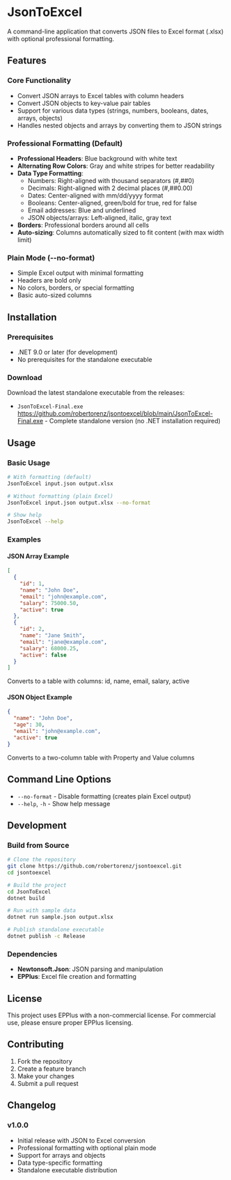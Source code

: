 # JsonToExcel

A command-line application that converts JSON files to Excel format (.xlsx) with optional professional formatting.

## Features

### Core Functionality
- Convert JSON arrays to Excel tables with column headers
- Convert JSON objects to key-value pair tables
- Support for various data types (strings, numbers, booleans, dates, arrays, objects)
- Handles nested objects and arrays by converting them to JSON strings

### Professional Formatting (Default)
- **Professional Headers**: Blue background with white text
- **Alternating Row Colors**: Gray and white stripes for better readability
- **Data Type Formatting**:
  - Numbers: Right-aligned with thousand separators (#,##0)
  - Decimals: Right-aligned with 2 decimal places (#,##0.00)
  - Dates: Center-aligned with mm/dd/yyyy format
  - Booleans: Center-aligned, green/bold for true, red for false
  - Email addresses: Blue and underlined
  - JSON objects/arrays: Left-aligned, italic, gray text
- **Borders**: Professional borders around all cells
- **Auto-sizing**: Columns automatically sized to fit content (with max width limit)

### Plain Mode (--no-format)
- Simple Excel output with minimal formatting
- Headers are bold only
- No colors, borders, or special formatting
- Basic auto-sized columns

## Installation

### Prerequisites
- .NET 9.0 or later (for development)
- No prerequisites for the standalone executable

### Download
Download the latest standalone executable from the releases:
- `JsonToExcel-Final.exe` https://github.com/robertorenz/jsontoexcel/blob/main/JsonToExcel-Final.exe   - Complete standalone version (no .NET installation required)

## Usage

### Basic Usage
```bash
# With formatting (default)
JsonToExcel input.json output.xlsx

# Without formatting (plain Excel)
JsonToExcel input.json output.xlsx --no-format

# Show help
JsonToExcel --help
```

### Examples

#### JSON Array Example
```json
[
  {
    "id": 1,
    "name": "John Doe",
    "email": "john@example.com",
    "salary": 75000.50,
    "active": true
  },
  {
    "id": 2,
    "name": "Jane Smith", 
    "email": "jane@example.com",
    "salary": 68000.25,
    "active": false
  }
]
```
Converts to a table with columns: id, name, email, salary, active

#### JSON Object Example
```json
{
  "name": "John Doe",
  "age": 30,
  "email": "john@example.com",
  "active": true
}
```
Converts to a two-column table with Property and Value columns

## Command Line Options

- `--no-format` - Disable formatting (creates plain Excel output)
- `--help`, `-h` - Show help message

## Development

### Build from Source
```bash
# Clone the repository
git clone https://github.com/robertorenz/jsontoexcel.git
cd jsontoexcel

# Build the project
cd JsonToExcel
dotnet build

# Run with sample data
dotnet run sample.json output.xlsx

# Publish standalone executable
dotnet publish -c Release
```

### Dependencies
- **Newtonsoft.Json**: JSON parsing and manipulation
- **EPPlus**: Excel file creation and formatting

## License
This project uses EPPlus with a non-commercial license. For commercial use, please ensure proper EPPlus licensing.

## Contributing
1. Fork the repository
2. Create a feature branch
3. Make your changes
4. Submit a pull request

## Changelog

### v1.0.0
- Initial release with JSON to Excel conversion
- Professional formatting with optional plain mode
- Support for arrays and objects
- Data type-specific formatting
- Standalone executable distribution
